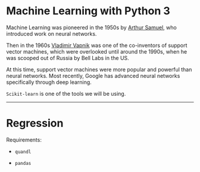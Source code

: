 # Machine Learning with Python 3

Machine Learning was pioneered in the 1950s by [Arthur Samuel](https://en.wikipedia.org/wiki/Arthur_Samuel), who introduced work on neural networks.

Then in the 1960s [Vladimir Vapnik](https://en.wikipedia.org/wiki/Vladimir_Vapnik) was one of the co-inventors of support vector machines, which were overlooked until around the 1990s, when he was scooped out of Russia by Bell Labs in the US.

At this time, support vector machines were more popular and powerful than neural networks. Most recently, Google has advanced neural networks specifically through deep learning.

`Scikit-learn` is one of the tools we will be using.

---

# Regression

Requirements:

 - `quandl`

 - `pandas`
